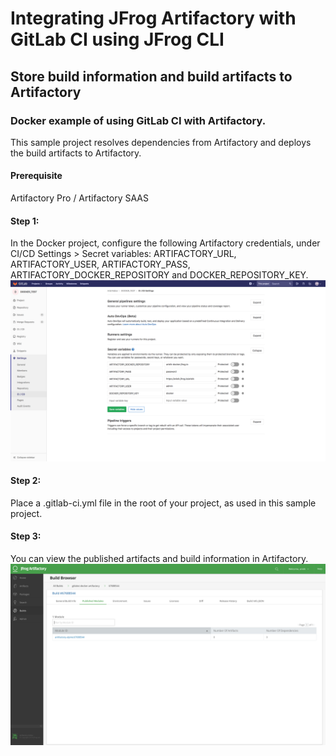 # Integrating JFrog Artifactory with GitLab CI using JFrog CLI
## Store build information and build artifacts to Artifactory
### Docker example of using GitLab CI with Artifactory.
This sample project resolves dependencies from Artifactory and deploys the build artifacts to Artifactory.

#### Prerequisite
Artifactory Pro / Artifactory SAAS

#### Step 1:
In the Docker project, configure the following Artifactory credentials, under CI/CD Settings > Secret variables: ARTIFACTORY_URL, ARTIFACTORY_USER, ARTIFACTORY_PASS, ARTIFACTORY_DOCKER_REPOSITORY and DOCKER_REPOSITORY_KEY.
![screenshot](img/Screen_Shot1.png)

#### Step 2:
Place a .gitlab-ci.yml file in the root of your project, as used in this sample project.

#### Step 3:
You can view the published artifacts and build information in Artifactory.
![screenshot](img/Screen_Shot2.png)
